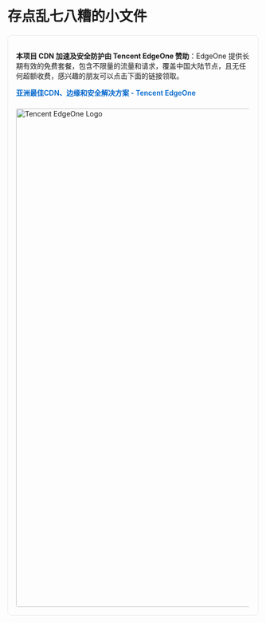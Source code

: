 # 存点乱七八糟的小文件

<!-- EdgeOne 赞助信息 -->
<div style="border: 1px solid #eaeaea; border-radius: 8px; padding: 16px; margin: 20px 0; font-family: -apple-system, BlinkMacSystemFont, 'Segoe UI', Roboto, Helvetica, Arial, sans-serif; max-width: 700px;">
  <p><strong>本项目 CDN 加速及安全防护由 Tencent EdgeOne 赞助</strong>：EdgeOne 提供长期有效的免费套餐，包含不限量的流量和请求，覆盖中国大陆节点，且无任何超额收费，感兴趣的朋友可以点击下面的链接领取。</p>
  
  <p>
    <a href="https://edgeone.ai/zh?from=github" target="_blank" style="text-decoration: none; color: #0066cc; font-weight: 600;">
      亚洲最佳CDN、边缘和安全解决方案 - Tencent EdgeOne
    </a>
  </p>

  <a href="https://edgeone.ai/zh?from=github" target="_blank">
    <img src="https://edgeone.ai/media/34fe3a45-492d-4ea4-ae5d-ea1087ca7b4b.png" 
         alt="Tencent EdgeOne Logo" 
         style="width: 1000px; height: auto; margin-top: 8px; border-radius: 4px;">
  </a>
</div>